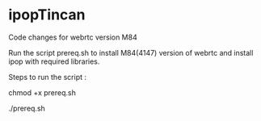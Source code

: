 # ipopTincan
Code changes for webrtc version M84

Run the script prereq.sh to install M84(4147) version of webrtc and install ipop with required libraries.

Steps to run the script :

chmod +x prereq.sh

./prereq.sh
